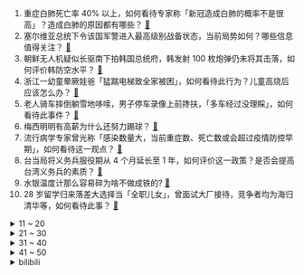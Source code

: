 1. 重症白肺死亡率 40% 以上，如何看待专家称「新冠造成白肺的概率不是很高」？造成白肺的原因都有哪些？ [:link:](https://www.zhihu.com/question/575027111)
2. 塞尔维亚总统下令该国军警进入最高级别战备状态，当前局势如何？哪些信息值得关注？ [:link:](https://www.zhihu.com/question/575019917)
3. 朝鲜无人机疑似长驱南下拍韩国总统府，韩发射 100 枚炮弹仍未将其击落，如何评价韩防空水平？ [:link:](https://www.zhihu.com/question/575017565)
4. 浙江一幼童晕厥娃爸「猛踹电梯致全家被困」，如何看待此行为？儿童高烧后应该怎么办？ [:link:](https://www.zhihu.com/question/574996174)
5. 老人骑车摔倒躺雪地哆嗦，男子停车录像上前搀扶，「多车经过没理睬」，如何看待此事件？ [:link:](https://www.zhihu.com/question/574804431)
6. 梅西明明有高薪为什么还努力踢球？ [:link:](https://www.zhihu.com/question/573179213)
7. 流行病学专家曾光称「感染数量大，当前重症数、死亡数或会超过疫情防控早期」，如何看待这一观点？ [:link:](https://www.zhihu.com/question/574862777)
8. 台当局将义务兵服役期从 4 个月延长至 1 年，如何评价这一政策？是否会提高台湾义务兵的素质？ [:link:](https://www.zhihu.com/question/575032780)
9. 水银温度计那么容易碎为啥不做成铁的? [:link:](https://www.zhihu.com/question/573526381)
10. 28 岁留学归来落差大选择当「全职儿女」，曾面试大厂接待，竞争者均为海归清华等，如何看待此事？ [:link:](https://www.zhihu.com/question/574798466)
<details>
<summary>11 ~ 20</summary>

11. 美国等向武契奇发最后通牒，称「不服从，将允许科索沃当局攻击塞族人」，哪些消息值得关注？ [:link:](https://www.zhihu.com/question/574824497)
12. 因美国司法部调查造成寒蝉效应，美国 1400 名华裔科学家返华，体现了在美华裔的哪些困境？ [:link:](https://www.zhihu.com/question/574744831)
13. 如何看待新冠「阴性」女子去剪发被理发师劝走？目前公共场合「阴阳融合」你会存在避忌的想法吗？ [:link:](https://www.zhihu.com/question/574794040)
14. 感染新冠之后不发烧了可以洗澡吗? [:link:](https://www.zhihu.com/question/573362227)
15. 2023 央视春晚彩排在进行中，脱口秀演员徐志胜、邱瑞现身，你怎么看? [:link:](https://www.zhihu.com/question/574607494)
16. 为什么 2022 年都没有什么新歌火，很多老歌又重新火了？ [:link:](https://www.zhihu.com/question/561232755)
17. 为什么大多数摇滚乐队到最后都会解散? [:link:](https://www.zhihu.com/question/573638303)
18. 明年准备考研了，今年寒假要如何做准备？ [:link:](https://www.zhihu.com/question/22519912)
19. 国内有哪些推荐乘坐的火车路线？ [:link:](https://www.zhihu.com/question/290667976)
20. 首科大校长饶毅「以一抵多」批判多位专家引争辩，「走出疫情」的趋势是否能逆转？变异毒株的致病性如何？ [:link:](https://www.zhihu.com/question/574949561)
</details>
<details>
<summary>21 ~ 30</summary>

21. 汉语中真的没有词能够代替「Deadline」吗？ [:link:](https://www.zhihu.com/question/574643824)
22. 把猪放在大象下面，猪应该会紧张得抬不起头吧？ [:link:](https://www.zhihu.com/question/573617929)
23. 《三体》电视剧版怎么制作才能避免动画版的口碑滑坡？ [:link:](https://www.zhihu.com/question/574833407)
24. 哈兰德与姆巴佩差距有多大？ [:link:](https://www.zhihu.com/question/574371124)
25. 有不少人「阳」后一直咳嗽气短，阳了之后有必要照肺部 CT 吗？什么情况需要照 CT ？ [:link:](https://www.zhihu.com/question/574927684)
26. 二战中起到最大作用的是美国还是苏联？ [:link:](https://www.zhihu.com/question/35950328)
27. 韩国现首例感染「食脑变形虫」病例，患者出现症状 10 余日后死亡，哪些信息值得关注？ [:link:](https://www.zhihu.com/question/574940172)
28. 结婚之后该与婆家、娘家保持怎样的距离才算刚刚好？ [:link:](https://www.zhihu.com/question/563637135)
29. 公司员工背后议论「谈什么忠诚度归属感，一个月工资发不下来就走人」你是领导怎么看？ [:link:](https://www.zhihu.com/question/574758698)
30. 北京发布通知称「组织对老年人等高风险人群发放血氧夹」，血氧夹的作用是什么？老年人感染了新冠要怎么办？ [:link:](https://www.zhihu.com/question/574925434)
</details>
<details>
<summary>31 ~ 40</summary>

31. 多国对来自中国旅客查核酸，包括印度、韩国、意大利等，具体情况如何？会带来哪些影响？ [:link:](https://www.zhihu.com/question/574945298)
32. 可以分享你最喜欢的歌和它的故事吗？ [:link:](https://www.zhihu.com/question/569436143)
33. 英国首相在收容所问流浪汉「是否在商业机构工作」引群嘲，如何评价这一举动？ [:link:](https://www.zhihu.com/question/574596392)
34. 如何评价《财阀家的小儿子》「一切都是一场梦」的结局？是烂尾吗？ [:link:](https://www.zhihu.com/question/574780687)
35. 如何评价李宏毅、刘学义主演的电视剧《少年歌行》？ [:link:](https://www.zhihu.com/question/574816679)
36. 新成昆铁路 12 月 26 日全线贯通运营，这对居民的出行带来哪些便利？ [:link:](https://www.zhihu.com/question/574338248)
37. 本届世界杯已经落下帷幕，聊聊最让您“动容”的瞬间或者镜头？ [:link:](https://www.zhihu.com/question/573345080)
38. 如何评价王凯、谭松韵主演的航空职场剧《向风而行》？ [:link:](https://www.zhihu.com/question/533489494)
39. 您有什么忠告给刚刚准备考研的学生？ [:link:](https://www.zhihu.com/question/459739439)
40. 车保罗在《无限超越班》中的表现怎么样？ [:link:](https://www.zhihu.com/question/558159215)
</details>
<details>
<summary>41 ~ 50</summary>

41. 有哪些适合在过年送给亲朋好友的实用家电？ [:link:](https://www.zhihu.com/question/569754305)
42. 谷爱凌称在斯坦福第一学期所有课程全部满分,这一成绩难度有多大？她是如何做到的？ [:link:](https://www.zhihu.com/question/574807396)
43. 张艺谋导演新片《满江红》定档大年初一，对于这部电影你有哪些期待？你会去电影院看吗？ [:link:](https://www.zhihu.com/question/574949351)
44. 你觉得有哪些明星的演技不进反退？为什么？ [:link:](https://www.zhihu.com/question/569014052)
45. 官方回应国内流行毒株均属于奥密克戎变异株，没有产生新变异株，同一毒株二次感染率极低，哪些信息值得关注？ [:link:](https://www.zhihu.com/question/575037891)
46. 以「安全」为由，美官员重提强制出售 TikTok 美国业务，有何依据？时隔两年，这一问题为何再被提及？ [:link:](https://www.zhihu.com/question/575044074)
47. 生命重要还是尊严重要? [:link:](https://www.zhihu.com/question/562654744)
48. 想考 985 或者 c9 真的得竭尽全力放弃一切吗？ [:link:](https://www.zhihu.com/question/573250414)
49. 老夫妻获 690 万拆迁款被判寻衅滋事罪，判刑 5 年且全额退赔，究竟怎么回事？如何从法律角度解读？ [:link:](https://www.zhihu.com/question/574918793)
50. 2022年就要过去了，今年你觉得过得有意义吗？ [:link:](https://www.zhihu.com/question/574825561)
</details><details>
<summary>bilibili</summary>

1. 为了能轻松洗澡，我将浴室改造成洗车间这件事 [:link:](//www.bilibili.com/video/BV1YG4y177Mq)
2. 皇 金 矿 工 [:link:](//www.bilibili.com/video/BV1Cv4y1z7Xh)
3. 灯火钱塘三五夜。明月如霜，照见人如画。酒入愁肠，化作相思泪。复原古代羊角灯 [:link:](//www.bilibili.com/video/BV16R4y1S79o)
4. 布偶猫坠楼，落20m深换气孔洞7天，主人都快急疯了～ [:link:](//www.bilibili.com/video/BV1m84y1s744)
5. 自费24万，只为搞一个纯粹的音乐比赛？ [:link:](//www.bilibili.com/video/BV1ng411b7mM)
6. 我终于会做绵羊辣椒酱啦 !!!!! [:link:](//www.bilibili.com/video/BV1fe4y1K7ip)
7. 【冬泳怪鸽】最穷的网红，家徒四壁的600万粉丝主播？ [:link:](//www.bilibili.com/video/BV1x8411H7DP)
8. 看着看着就哭了！ 年底必看MV《身边》！2022谁陪你走过？ [:link:](//www.bilibili.com/video/BV1QP4y1i7jy)
9. 为了选队友，他们居然做出这样的事！！！ [:link:](//www.bilibili.com/video/BV1wW4y1K7qv)
10. 它没有掌握流量密码， 却成为年末最大的黑马！ [:link:](//www.bilibili.com/video/BV1c84y1x7Ym)
<details>
<summary>11 ~ 20</summary>

11. 我送员工的圣诞礼物竟然还能收回来？ [:link:](//www.bilibili.com/video/BV19G4y1J7se)
12. 一个橙子引发的故事… [:link:](//www.bilibili.com/video/BV1F44y1o7ee)
13. 我变成鸭子了….. [:link:](//www.bilibili.com/video/BV183411Q7Uy)
14. 羊村（5） [:link:](//www.bilibili.com/video/BV11P4y1i7KU)
15. 女人…我得有个女人…（爬起 [:link:](//www.bilibili.com/video/BV1bM41117Fh)
16. 只要我够阴间，我就不会阳 [:link:](//www.bilibili.com/video/BV1de411c7CW)
17. 《有妈如此，女复何求》 [:link:](//www.bilibili.com/video/BV1VD4y1E7Ro)
18. 任 何 男 人 都 要 穿 衣 服！ [:link:](//www.bilibili.com/video/BV19G4y1f79p)
19. 谁能拒绝这样一只小猫咪！ [:link:](//www.bilibili.com/video/BV1eG4y1J7a9)
20. 他真的在用行动，时时刻刻提醒我要多读书！ [:link:](//www.bilibili.com/video/BV15R4y1D7rQ)
</details>
<details>
<summary>21 ~ 30</summary>

21. 聊聊我的火影入坑史，以及如何砸了500多万人民币的【全服战力第一的回忆录】 [:link:](//www.bilibili.com/video/BV1E44y1o7rf)
22. 如何用火柴开锁 [:link:](//www.bilibili.com/video/BV1kg411t7tB)
23. 2022国产烂片爆笑盘点，暨第六届中国电影金菊花颁奖典礼！ [:link:](//www.bilibili.com/video/BV1yM41117KQ)
24. 老人熬夜直播到手仅百元？up主实锤幕后团队造假！【下集】 [:link:](//www.bilibili.com/video/BV1gV4y1w75P)
25. “死了就看不到落日了” [:link:](//www.bilibili.com/video/BV1hM41117EC)
26. 小孩指出博物馆“21th”的错误，竟被群嘲… [:link:](//www.bilibili.com/video/BV19A411X7yE)
27. 《原神》EP - 信步待春之月 [:link:](//www.bilibili.com/video/BV1vd4y1a72B)
28. 三路嫖客各显神通？直接逃跑型？事后掌掴型？不穿裤子型？阿特觉得刑！ [:link:](//www.bilibili.com/video/BV1fD4y177i7)
29. 改造脸上有胎记的女生，胎记不是缺点，是特点! [:link:](//www.bilibili.com/video/BV1H24y1S7jH)
30. 在无尽的沙漠当中没有树木！该如何生存下去【我的世界】 P9 [:link:](//www.bilibili.com/video/BV1Av4y1z7Lb)
</details>
<details>
<summary>31 ~ 40</summary>

31. 当你写了个BUG还能运行，它就成了一个3A大作！ [:link:](//www.bilibili.com/video/BV1T24y1S7EJ)
32. 一斗金曲《一斗Disco》 [:link:](//www.bilibili.com/video/BV1U14y1P7ty)
33. 黑金，我来看你了 [:link:](//www.bilibili.com/video/BV1U3411Q7de)
34. 【日本办公室料理】今天就用面包来堵住社长的喂喂喂！ [:link:](//www.bilibili.com/video/BV1i24y1U7q8)
35. 圣诞有数学相伴 —— Robin Gan [:link:](//www.bilibili.com/video/BV1xV4y1w7Kq)
36. 『4K60p·Hi-Res』坂本龍一《圣诞快乐劳伦斯先生/Merry Christmas Mr.Lawrence》祝大家圣诞快乐! [:link:](//www.bilibili.com/video/BV1oK411q7mp)
37. 免疫系统:这把高端局 [:link:](//www.bilibili.com/video/BV1SA411X7Nm)
38. 【半佛】成年人的爱情，只筛选不改变 [:link:](//www.bilibili.com/video/BV1h44y1R71r)
39. 这便衣...好像真的会烤鱿鱼！ [:link:](//www.bilibili.com/video/BV1Fe4y1j7Tu)
40. 坐忘道 完整版 [:link:](//www.bilibili.com/video/BV1jg411b7T7)
</details>
<details>
<summary>41 ~ 50</summary>

41. 羊村！但是是花絮。 [:link:](//www.bilibili.com/video/BV1ie4y1j7vv)
42. 我COS了《三体》第一集就噶了的小姐姐 [:link:](//www.bilibili.com/video/BV1wK411B7n9)
43. 游戏UP主第一次玩【原神】，竟发现自己多了43个老婆！ [:link:](//www.bilibili.com/video/BV1Ge4y1j77c)
44. 电车难题解决方案分析 [:link:](//www.bilibili.com/video/BV1NG4y1n7GW)
45. 验证过，这个方法，吊打学神。 [:link:](//www.bilibili.com/video/BV1W44y1o7Cu)
46. 【TF家族】《一起去做的N件事》第十件事：一起来开音乐小会吧！ [:link:](//www.bilibili.com/video/BV1gv4y1z77e)
47. 一咬就爆汁的炸鸡排 [:link:](//www.bilibili.com/video/BV1Fv4y1z7sG)
48. 爸爸，我回来了，而且是我自己走回来的！ [:link:](//www.bilibili.com/video/BV1jY411U7uW)
49. 如何让讨厌吃火锅的外国人改变他的看法？ [:link:](//www.bilibili.com/video/BV1hR4y1S7UX)
50. 校门口卖5块钱一个，校长都买疯了！！ [:link:](//www.bilibili.com/video/BV1FP4y1q7JH)
</details>
<details>
<summary>51 ~ 60</summary>

51. 缺德素材 [:link:](//www.bilibili.com/video/BV1nA411D7Nt)
52. 除了侵略地球，三体人还有没有别的出路？ [:link:](//www.bilibili.com/video/BV12A411X77g)
53. 在卡塔尔土豪家干饭，什么体验？卡塔尔普通人到底有多壕？ [:link:](//www.bilibili.com/video/BV13G4y1E7AL)
54. “天选打工鹿” [:link:](//www.bilibili.com/video/BV1aP4y1i7qv)
55. 把人类变成吃人怪物？这游戏的剧情完全意想不到！ [:link:](//www.bilibili.com/video/BV1ye411c78i)
56. 全网首测！轰炸机坐起来是什么体验！？ [:link:](//www.bilibili.com/video/BV1E14y1P7aY)
57. 脑袋好痒，好像要长脑子了！ [:link:](//www.bilibili.com/video/BV1QP4y1i7B6)
58. “赐我，一个十年前的鬼畜区” [:link:](//www.bilibili.com/video/BV1Pe4y1T7YA)
59. 徒弟的新造型（搞笑动画） [:link:](//www.bilibili.com/video/BV1uK411B7WV)
60. 连环社死！把无数张女友照片印在衣服上坐地铁…再把她做成风筝送上天？人傻了！ [:link:](//www.bilibili.com/video/BV1aP4y1i7yN)
</details>
<details>
<summary>61 ~ 70</summary>

61. 这真的是拿来吃的吗！？？？？ [:link:](//www.bilibili.com/video/BV1EK411B78P)
62. 我！最厚的螃蟹！！！ [:link:](//www.bilibili.com/video/BV1Dd4y1h7Cq)
63. 🥵呜…有出生～ [:link:](//www.bilibili.com/video/BV1cd4y1a7ES)
64. 我其他的视频你可以不看，但这视频你得把他看完 [:link:](//www.bilibili.com/video/BV1514y1w74b)
65. 电子烟，一把瞄准学生的狙击步枪 [:link:](//www.bilibili.com/video/BV1q3411Q7T1)
66. 我的车翻了，肇事司机还逃逸了 [:link:](//www.bilibili.com/video/BV1k8411H7Kk)
67. 哥们你把派蒙都整无语了！ [:link:](//www.bilibili.com/video/BV1h44y1o7Wh)
68. 救命，女儿想拍婚纱照！ [:link:](//www.bilibili.com/video/BV1Pd4y1a7zs)
69. 没人能阻止我结婚！奥密克戎：我可以 [:link:](//www.bilibili.com/video/BV1L14y1w7YH)
70. 躺着，但是把舞蹈跳了… [:link:](//www.bilibili.com/video/BV1cd4y1a7aW)
</details>
<details>
<summary>71 ~ 80</summary>

71. 竟然还有印度自助餐？99一个人能吃到些什么“干净又卫生”的东西？ [:link:](//www.bilibili.com/video/BV13e411w7QQ)
72. 愿 你 被 世 界 温 柔 以 待 [:link:](//www.bilibili.com/video/BV1YG4y177KN)
73. 【 STN快报阳间版】比利时门将给自家队友上演绿帽子戏法 [:link:](//www.bilibili.com/video/BV1vg411b7xU)
74. 抽屉里的新电池 [:link:](//www.bilibili.com/video/BV1p24y1S788)
75. 最后一球进了我懵了…原地愣了两秒😨 [:link:](//www.bilibili.com/video/BV1iM41117mX)
76. 倡议：请您多一份理解和耐心！ [:link:](//www.bilibili.com/video/BV18v4y1z71U)
77. 【诺子】盲人Vup的第一视角出行 我的世界是什么样的？ [:link:](//www.bilibili.com/video/BV1bK411B7kg)
78. 《 鹅 鸭 同 笼 》 [:link:](//www.bilibili.com/video/BV1eG4y177gM)
79. 来自广西粉丝的行为，扣分！！！ [:link:](//www.bilibili.com/video/BV1d44y1d71c)
80. 大家好，我是王鹤棣，我来B站了！ [:link:](//www.bilibili.com/video/BV1ed4y1a7Hz)
</details>
<details>
<summary>81 ~ 90</summary>

81. “有趣快乐的事分享对了人就是双倍快乐” [:link:](//www.bilibili.com/video/BV1Hv4y1X7zz)
82. 6体人：3 [:link:](//www.bilibili.com/video/BV1FM41127b4)
83. 新冠排痰的正确姿势！不费嗓子，1秒咳出 [:link:](//www.bilibili.com/video/BV1UW4y1T7gZ)
84. 随舞～ [:link:](//www.bilibili.com/video/BV1RP4y1B7F4)
85. 盗版圈都是他的传说 [:link:](//www.bilibili.com/video/BV1cG4y1n7RA)
86. 三年没回家 我爸给我做了一整只烤鸭 [:link:](//www.bilibili.com/video/BV1xg411b75H)
87. 【生化危鸡大电影】鸡异能！（100分钟完整版）由刘华强&杰哥&卢本伟&坤坤&穿山甲&燕双鹰等全明星主演！ [:link:](//www.bilibili.com/video/BV1x8411H7gA)
88. 十圆不如一方，今天给老婆做了一个泡脚盆，还替她试了一下，完美！ [:link:](//www.bilibili.com/video/BV17R4y1D7mT)
89. 当  柯  南  阳  了 [:link:](//www.bilibili.com/video/BV1W3411Q7yd)
90. 小学生迷惑行为大赏，我实在是看傻了。。。 [:link:](//www.bilibili.com/video/BV1YM411m7yu)
</details>
<details>
<summary>91 ~ 100</summary>

91. 【Zc年度时刻】当攻略UP整起了活，视频就不一样了！——魔法Zc目录整活合集2 [:link:](//www.bilibili.com/video/BV1vM41117Pk)
92. 爆火的罗森“平替代工厂”半成品，真能完美还原吗？ [:link:](//www.bilibili.com/video/BV14V4y1w7Yd)
93. 【阳了个阳 】2023年春晚小品惨遭泄出 [:link:](//www.bilibili.com/video/BV1Ne4y157pe)
94. 上次的摸鱼技巧你们说不够隐蔽，我还有招！ [:link:](//www.bilibili.com/video/BV1S3411Q7kY)
95. 一天一顿小烧烤，上下通气精神好 [:link:](//www.bilibili.com/video/BV1x24y1m7o4)
96. 短视频百万粉丝博主推荐的网红零食，都是些啥东西？？？ [:link:](//www.bilibili.com/video/BV1d44y1d734)
97. 【EDG.Clearlove】：相信我的人对不起 [:link:](//www.bilibili.com/video/BV1ae4y1j7Ja)
98. 【联合中字】221224 认识的哥哥 Super Junior 全场中字 [:link:](//www.bilibili.com/video/BV1ye4y1L737)
99. 猫可以变化 但至少不能变异… [:link:](//www.bilibili.com/video/BV1f84y1s7md)
100. 体验盲人的一天，无法想象这是他们的一辈子 [:link:](//www.bilibili.com/video/BV1fW4y1T7EX)
</details></details>